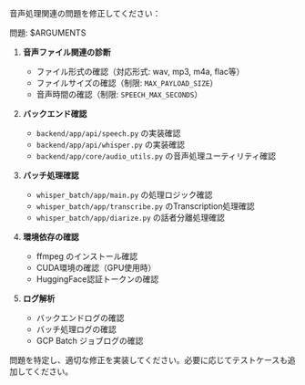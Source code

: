 音声処理関連の問題を修正してください：

問題: $ARGUMENTS

1. **音声ファイル関連の診断**
   - ファイル形式の確認（対応形式: wav, mp3, m4a, flac等）
   - ファイルサイズの確認（制限: `MAX_PAYLOAD_SIZE`）
   - 音声時間の確認（制限: `SPEECH_MAX_SECONDS`）

2. **バックエンド確認**
   - `backend/app/api/speech.py` の実装確認
   - `backend/app/api/whisper.py` の実装確認
   - `backend/app/core/audio_utils.py` の音声処理ユーティリティ確認

3. **バッチ処理確認**
   - `whisper_batch/app/main.py` の処理ロジック確認
   - `whisper_batch/app/transcribe.py` のTranscription処理確認
   - `whisper_batch/app/diarize.py` の話者分離処理確認

4. **環境依存の確認**
   - ffmpeg のインストール確認
   - CUDA環境の確認（GPU使用時）
   - HuggingFace認証トークンの確認

5. **ログ解析**
   - バックエンドログの確認
   - バッチ処理ログの確認
   - GCP Batch ジョブログの確認

問題を特定し、適切な修正を実装してください。必要に応じてテストケースも追加してください。